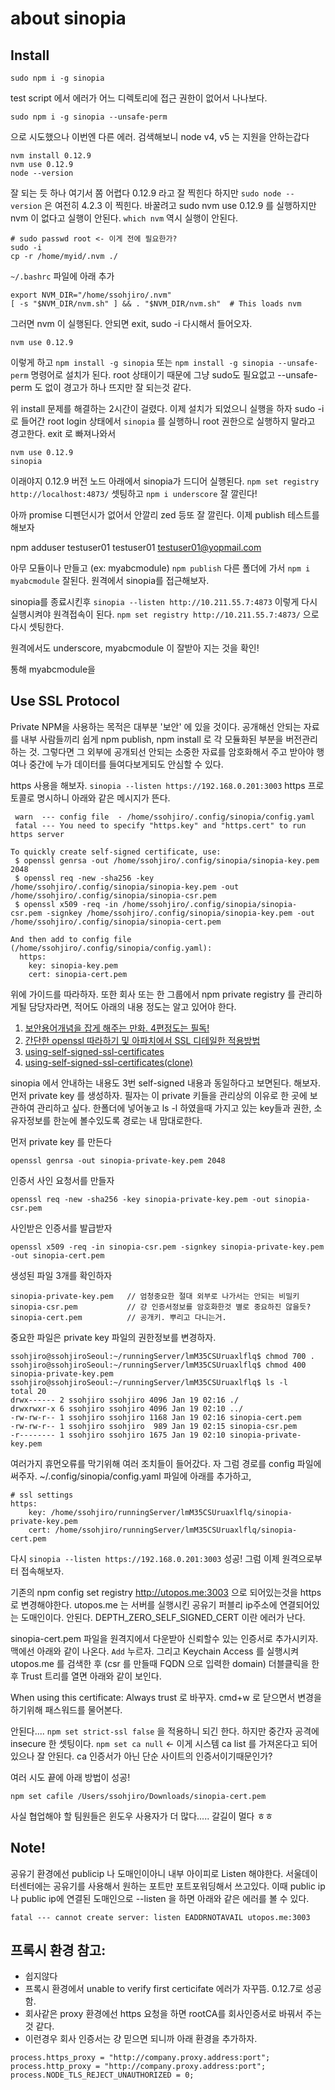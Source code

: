 # about sinopia

## Install
```
sudo npm i -g sinopia
```
test script 에서 에러가 어느 디렉토리에 접근 권한이 없어서 나나보다.
```
sudo npm i -g sinopia --unsafe-perm
```
으로 시도했으나 이번엔 다른 에러. 검색해보니 node v4, v5 는 지원을 안하는갑다

```
nvm install 0.12.9  
nvm use 0.12.9
node --version
```
잘 되는 듯 하나 여기서 쫌 어렵다
0.12.9 라고 잘 찍힌다 하지만 `sudo node --version` 은 여전히 4.2.3 이 찍힌다.
바꿀려고 sudo nvm use 0.12.9 를 실행하지만 nvm 이 없다고 실행이 안된다.
`which nvm` 역시 실행이 안된다.

```
# sudo passwd root <- 이게 전에 필요한가?
sudo -i
cp -r /home/myid/.nvm ./
```
`~/.bashrc` 파일에 아래 추가
```
export NVM_DIR="/home/ssohjiro/.nvm"
[ -s "$NVM_DIR/nvm.sh" ] && . "$NVM_DIR/nvm.sh"  # This loads nvm
```

그러면 nvm 이 실행된다. 안되면 exit, sudo -i 다시해서 들어오자.
```
nvm use 0.12.9
```
이렇게 하고 
`npm install -g sinopia` 또는 `npm install -g sinopia --unsafe-perm` 명령어로 설치가 된다.
root 상태이기 때문에 그냥 sudo도 필요없고 --unsafe-perm 도 없이 경고가 하나 뜨지만 잘 되는것 같다.


위 install 문제를 해결하는 2시간이 걸렸다.
이제 설치가 되었으니 실행을 하자
sudo -i 로 들어간 root login 상태에서 `sinopia` 를 실행하니 root 권한으로 실행하지 말라고 경고한다.
exit 로 빠져나와서
```
nvm use 0.12.9
sinopia
```
이래야지 0.12.9 버전 노드 아래에서 sinopia가 드디어 실행된다.
`npm set registry http://localhost:4873/`
셋팅하고 `npm i underscore`
잘 깔린다!

아까 promise 디펜던시가 없어서 안깔리 zed 등또 잘 깔린다.
이제 publish 테스트를 해보자

npm adduser
testuser01
testuser01
testuser01@yopmail.com

아무 모듈이나 만들고 (ex: myabcmodule) `npm publish`
다른 폴더에 가서 `npm i myabcmodule`
잘된다. 원격에서 sinopia를 접근해보자.

sinopia를 종료시킨후 `sinopia --listen http://10.211.55.7:4873` 이렇게 다시 실행시켜야 원격접속이 된다.
`npm set registry http://10.211.55.7:4873/` 으로 다시 셋팅한다.

원격에서도 underscore, myabcmodule 이 잘받아 지는 것을 확인!


통해 myabcmodule을 

## Use SSL Protocol
Private NPM을 사용하는 목적은 대부분 '보안' 에 있을 것이다.
공개해선 안되는 자료를 내부 사람들끼리 쉽게 npm publish, npm install 로 각 모듈화된 부분을 버전관리하는 것.
그렇다면 그 외부에 공개되선 안되는 소중한 자료를 암호화해서 주고 받아야
행여나 중간에 누가 데이터를 들여다보게되도 안심할 수 있다.

https 사용을 해보자. `sinopia --listen https://192.168.0.201:3003` https 프로토콜로 명시하니 아래와 같은 메시지가 뜬다.
```
 warn  --- config file  - /home/ssohjiro/.config/sinopia/config.yaml
 fatal --- You need to specify "https.key" and "https.cert" to run https server

To quickly create self-signed certificate, use:
 $ openssl genrsa -out /home/ssohjiro/.config/sinopia/sinopia-key.pem 2048
 $ openssl req -new -sha256 -key /home/ssohjiro/.config/sinopia/sinopia-key.pem -out /home/ssohjiro/.config/sinopia/sinopia-csr.pem
 $ openssl x509 -req -in /home/ssohjiro/.config/sinopia/sinopia-csr.pem -signkey /home/ssohjiro/.config/sinopia/sinopia-key.pem -out /home/ssohjiro/.config/sinopia/sinopia-cert.pem

And then add to config file (/home/ssohjiro/.config/sinopia/config.yaml):
  https:
    key: sinopia-key.pem
    cert: sinopia-cert.pem
```

위에 가이드를 따라하자. 또한 회사 또는 한 그룹에서 npm private registry 를 관리하게될 담당자라면,
적어도 아래의 내용 정도는 알고 있어야 한다.

1. [보안용어개념을 잡게 해주는 만화. 4편정도는 필독!](http://minix.tistory.com/395)
2. [간단한 openssl 따라하기 및 아파치에서 SSL 디테일한 적용방법](https://opentutorials.org/course/228/4894)
3. [using-self-signed-ssl-certificates](https://help.github.com/enterprise/11.10.340/admin/articles/using-self-signed-ssl-certificates/)
3. [using-self-signed-ssl-certificates(clone)](https://github.com/b6pzeusbc54tvhw5jgpyw8pwz2x6gs/settingFiles/blob/master/manual/security/using-self-signed-ssl-certificates.md)

sinopia 에서 안내하는 내용도 3번 self-signed 내용과 동일하다고 보면된다. 해보자.
먼저 private key 를 생성하자. 필자는 이 private 키들을 관리상의 이유로 한 곳에 보관하여 관리하고 싶다.
한폴더에 넣어놓고 ls -l 하였을때 가지고 있는 key들과 권한, 소유자정보를 한눈에 볼수있도록 경로는 내 맘대로한다.

먼저 private key 를 만든다
```
openssl genrsa -out sinopia-private-key.pem 2048
```
인증서 사인 요청서를 만들자
```
openssl req -new -sha256 -key sinopia-private-key.pem -out sinopia-csr.pem
```
사인받은 인증서를 발급받자
```
openssl x509 -req -in sinopia-csr.pem -signkey sinopia-private-key.pem -out sinopia-cert.pem
```
생성된 파일 3개를 확인하자
```
sinopia-private-key.pem   // 엄청중요한 절대 외부로 나가서는 안되는 비밀키
sinopia-csr.pem           // 걍 인증서정보를 암호화한것 별로 중요하진 않을듯?
sinopia-cert.pem          // 공개키. 뿌리고 다니는거.
```

중요한 파일은 private key 파일의 권한정보를 변경하자. 
```
ssohjiro@ssohjiroSeoul:~/runningServer/lmM35CSUruaxlflq$ chmod 700 .
ssohjiro@ssohjiroSeoul:~/runningServer/lmM35CSUruaxlflq$ chmod 400 sinopia-private-key.pem
ssohjiro@ssohjiroSeoul:~/runningServer/lmM35CSUruaxlflq$ ls -l
total 20
drwx------ 2 ssohjiro ssohjiro 4096 Jan 19 02:16 ./
drwxrwxr-x 6 ssohjiro ssohjiro 4096 Jan 19 02:10 ../
-rw-rw-r-- 1 ssohjiro ssohjiro 1168 Jan 19 02:16 sinopia-cert.pem
-rw-rw-r-- 1 ssohjiro ssohjiro  989 Jan 19 02:15 sinopia-csr.pem
-r-------- 1 ssohjiro ssohjiro 1675 Jan 19 02:10 sinopia-private-key.pem
```
여러가지 휴먼오류를 막기위해 여러 조치들이 들어갔다. 자 그럼 경로를 config 파일에 써주자.
~/.config/sinopia/config.yaml 파일에 아래를 추가하고,
```
# ssl settings
https:
    key: /home/ssohjiro/runningServer/lmM35CSUruaxlflq/sinopia-private-key.pem
    cert: /home/ssohjiro/runningServer/lmM35CSUruaxlflq/sinopia-cert.pem
```

다시 `sinopia --listen https://192.168.0.201:3003` 성공!
그럼 이제 원격으로부터 접속해보자.

기존의 npm config set registry http://utopos.me:3003 으로 되어있는것을 https 로 변경해야한다.
utopos.me 는 서버를 실행시킨 공유기 퍼블리 ip주소에 연결되어있는 도매인이다.
안된다. DEPTH_ZERO_SELF_SIGNED_CERT 이란 에러가 난다.

sinopia-cert.pem 파일을 원격지에서 다운받아 신뢰할수 있는 인증서로 추가시키자.
맥에선 아래와 같이 나온다. `Add` 누르자.
그리고 Keychain Access 를 실행시켜 utopos.me 를 검색한 후 (csr 를 만들때 FQDN 으로 입력한 domain)
더블클릭을 한후 Trust 트리를 열면 아래와 같이 보인다.

When using this certificate: Always trust 로 바꾸자.
cmd+w 로 닫으면서 변경을 하기위해 패스워드를 물어본다.

안된다....
`npm set strict-ssl false` 을 적용하니 되긴 한다. 하지만 중간자 공격에 insecure 한 셋팅이다.
`npm set ca null` <- 이게 시스템 ca list 를 가져온다고 되어있으나 잘 안된다. ca 인증서가 아닌 단순 사이트의 인증서이기때문인가? 

여러 시도 끝에 아래 방법이 성공!

```
npm set cafile /Users/ssohjiro/Downloads/sinopia-cert.pem
```

사실 협업해야 할 팀원들은 윈도우 사용자가 더 많다..... 갈길이 멀다 ㅎㅎ 


## Note!
공유기 환경에선 publicip 나 도매인이아니 내부 아이피로 Listen 해야한다.
서울데이터센터에는 공유기를 사용해서 원하는 포트만 포트포워딩해서 쓰고있다.
이때 public ip 나 public ip에 연결된 도매인으로 --listen 을 하면 아래와 같은 에러를 볼 수 있다.
```
fatal --- cannot create server: listen EADDRNOTAVAIL utopos.me:3003
```


## 프록시 환경 참고:
- 쉽지않다
- 프록시 환경에서 unable to verify first certicifate 에러가 자꾸뜸. 0.12.7로 성공함.
- 회사같은 proxy 환경에선 https 요청을 하면 rootCA를 회사인증서로 바꿔서 주는것 같다.
- 이런경우 회사 인증서는 걍 믿으면 되니까 아래 환경을 추가하자.
```다
process.https_proxy = "http://company.proxy.address:port";
process.http_proxy = "http://company.proxy.address:port";
process.NODE_TLS_REJECT_UNAUTHORIZED = 0;
```

